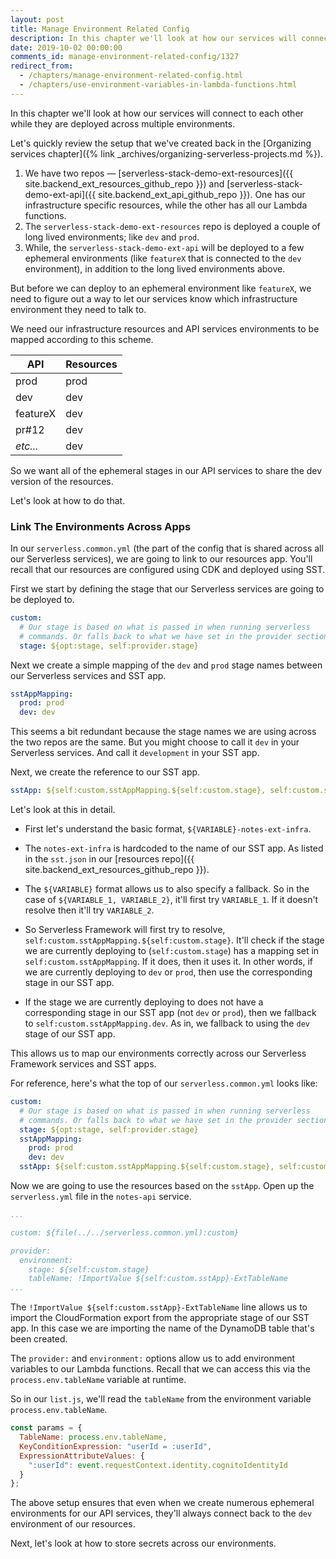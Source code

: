 ```yaml
---
layout: post
title: Manage Environment Related Config
description: In this chapter we'll look at how our services will connect to each other while they are deployed across multiple environments.
date: 2019-10-02 00:00:00
comments_id: manage-environment-related-config/1327
redirect_from:
  - /chapters/manage-environment-related-config.html
  - /chapters/use-environment-variables-in-lambda-functions.html
---
```


In this chapter we'll look at how our services will connect to each other while they are deployed across multiple environments.

Let's quickly review the setup that we've created back in the [Organizing services chapter]({% link _archives/organizing-serverless-projects.md %}).

1. We have two repos — [serverless-stack-demo-ext-resources]({{ site.backend_ext_resources_github_repo }}) and [serverless-stack-demo-ext-api]({{ site.backend_ext_api_github_repo }}). One has our infrastructure specific resources, while the other has all our Lambda functions.
2. The `serverless-stack-demo-ext-resources` repo is deployed a couple of long lived environments; like `dev` and `prod`.
3. While, the `serverless-stack-demo-ext-api` will be deployed to a few ephemeral environments (like `featureX` that is connected to the `dev` environment), in addition to the long lived environments above.

But before we can deploy to an ephemeral environment like `featureX`, we need to figure out a way to let our services know which infrastructure environment they need to talk to.

We need our infrastructure resources and API services environments to be mapped according to this scheme.

| API      | Resources |
|----------|-----------|
| prod     | prod      |
| dev      | dev       |
| featureX | dev       |
| pr#12    | dev       |
| _etc..._ | dev       |

So we want all of the ephemeral stages in our API services to share the dev version of the resources.

Let's look at how to do that.

### Link The Environments Across Apps

In our `serverless.common.yml` (the part of the config that is shared across all our Serverless services), we are going to link to our resources app. You'll recall that our resources are configured using CDK and deployed using SST.

First we start by defining the stage that our Serverless services are going to be deployed to.

``` yml
custom:
  # Our stage is based on what is passed in when running serverless
  # commands. Or falls back to what we have set in the provider section.
  stage: ${opt:stage, self:provider.stage}
```

Next we create a simple mapping of the `dev` and `prod` stage names between our Serverless services and SST app.

``` yml
sstAppMapping:
  prod: prod
  dev: dev
```

This seems a bit redundant because the stage names we are using across the two repos are the same. But you might choose to call it `dev` in your Serverless services. And call it `development` in your SST app.

Next, we create the reference to our SST app. 

``` yml
sstApp: ${self:custom.sstAppMapping.${self:custom.stage}, self:custom.sstAppMapping.dev}-notes-ext-infra
```

Let's look at this in detail.

- First let's understand the basic format, `${VARIABLE}-notes-ext-infra`.

- The `notes-ext-infra` is hardcoded to the name of our SST app. As listed in the `sst.json` in our [resources repo]({{ site.backend_ext_resources_github_repo }}).

- The `${VARIABLE}` format allows us to also specify a fallback. So in the case of `${VARIABLE_1, VARIABLE_2}`, it'll first try `VARIABLE_1`. If it doesn't resolve then it'll try `VARIABLE_2`.

- So Serverless Framework will first try to resolve, `self:custom.sstAppMapping.${self:custom.stage}`. It'll check if the stage we are currently deploying to (`self:custom.stage`) has a mapping set in `self:custom.sstAppMapping`. If it does, then it uses it. In other words, if we are currently deploying to `dev` or `prod`, then use the corresponding stage in our SST app.

- If the stage we are currently deploying to does not have a corresponding stage in our SST app (not `dev` or `prod`), then we fallback to `self:custom.sstAppMapping.dev`. As in, we fallback to using the `dev` stage of our SST app.

This allows us to map our environments correctly across our Serverless Framework services and SST apps.

For reference, here's what the top of our `serverless.common.yml` looks like: 

``` yml
custom:
  # Our stage is based on what is passed in when running serverless
  # commands. Or falls back to what we have set in the provider section.
  stage: ${opt:stage, self:provider.stage}
  sstAppMapping:
    prod: prod
    dev: dev
  sstApp: ${self:custom.sstAppMapping.${self:custom.stage}, self:custom.sstAppMapping.dev}-notes-ext-infra
```

Now we are going to use the resources based on the `sstApp`. Open up the `serverless.yml` file in the `notes-api` service.

``` yml
...

custom: ${file(../../serverless.common.yml):custom}

provider:
  environment:
    stage: ${self:custom.stage}
    tableName: !ImportValue ${self:custom.sstApp}-ExtTableName
...
```

The `!ImportValue ${self:custom.sstApp}-ExtTableName` line allows us to import the CloudFormation export from the appropriate stage of our SST app. In this case we are importing the name of the DynamoDB table that's been created.

The `provider:` and `environment:` options allow us to add environment variables to our Lambda functions. Recall that we can access this via the `process.env.tableName` variable at runtime.

So in our `list.js`, we'll read the `tableName` from the environment variable `process.env.tableName`.

``` js
const params = {
  TableName: process.env.tableName,
  KeyConditionExpression: "userId = :userId",
  ExpressionAttributeValues: {
    ":userId": event.requestContext.identity.cognitoIdentityId
  }
};
```

The above setup ensures that even when we create numerous ephemeral environments for our API services, they'll always connect back to the `dev` environment of our resources.

Next, let's look at how to store secrets across our environments.
